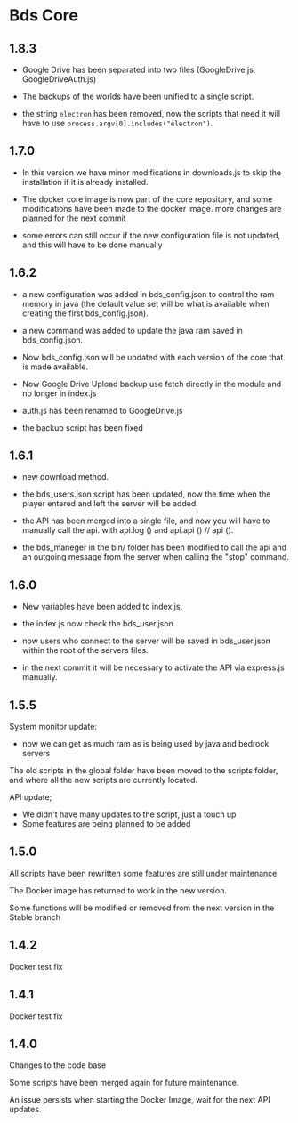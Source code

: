 # Bds Core

## 1.8.3

* Google Drive has been separated into two files (GoogleDrive.js, GoogleDriveAuth.js)

* The backups of the worlds have been unified to a single script.

* the string `electron` has been removed, now the scripts that need it will have to use `process.argv[0].includes("electron")`.

## 1.7.0

* In this version we have minor modifications in downloads.js to skip the installation if it is already installed.

* The docker core image is now part of the core repository, and some modifications have been made to the docker image. more changes are planned for the next commit

* some errors can still occur if the new configuration file is not updated, and this will have to be done manually

## 1.6.2

* a new configuration was added in bds_config.json to control the ram memory in java (the default value set will be what is available when creating the first bds_config.json).

* a new command was added to update the java ram saved in bds_config.json.

* Now bds_config.json will be updated with each version of the core that is made available.

* Now Google Drive Upload backup use fetch directly in the module and no longer in index.js

* auth.js has been renamed to GoogleDrive.js

* the backup script has been fixed

## 1.6.1

* new download method.

* the bds_users.json script has been updated, now the time when the player entered and left the server will be added.

* the API has been merged into a single file, and now you will have to manually call the api. with api.log () and api.api () // api ().

* the bds_maneger in the bin/ folder has been modified to call the api and an outgoing message from the server when calling the "stop" command.

## 1.6.0

* New variables have been added to index.js.

* the index.js now check the bds_user.json.

* now users who connect to the server will be saved in bds_user.json within the root of the servers files.

* in the next commit it will be necessary to activate the API via express.js manually.

## 1.5.5

System monitor update:
-   now we can get as much ram as is being used by java and bedrock servers

The old scripts in the global folder have been moved to the scripts folder, and where all the new scripts are currently located.

API update;
-   We didn't have many updates to the script, just a touch up
-   Some features are being planned to be added

## 1.5.0

All scripts have been rewritten some features are still under maintenance

The Docker image has returned to work in the new version.

Some functions will be modified or removed from the next version in the Stable branch

## 1.4.2

Docker test fix

## 1.4.1

Docker test fix

## 1.4.0

Changes to the code base

Some scripts have been merged again for future maintenance.

An issue persists when starting the Docker Image, wait for the next API updates.
